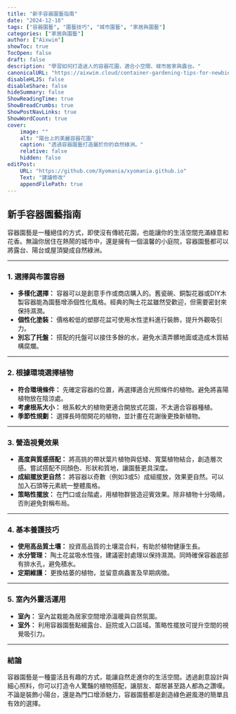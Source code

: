 ```yaml
---
title: "新手容器園藝指南"
date: "2024-12-18"
tags: ["容器園藝", "園藝技巧", "城市園藝", "家居與園藝"]
categories: ["家居與園藝"]
author: ["Aixwim"]
showToc: true
TocOpen: false
draft: false
description: "學習如何打造迷人的容器花園，適合小空間、城市居家與露台。"
canonicalURL: "https://aixwim.cloud/container-gardening-tips-for-newbies"
disableHLJS: false
disableShare: false
hideSummary: false
ShowReadingTime: true
ShowBreadCrumbs: true
ShowPostNavLinks: true
ShowWordCount: true
cover:
    image: ""
    alt: "陽台上的美麗容器花園"
    caption: "透過容器園藝打造屬於你的自然綠洲。"
    relative: false
    hidden: false
editPost:
    URL: "https://github.com/Xyomania/xyomania.github.io"
    Text: "建議修改"
    appendFilePath: true
---
```


## 新手容器園藝指南  

容器園藝是一種絕佳的方式，即使沒有傳統花園，也能讓你的生活空間充滿綠意和花香。無論你居住在熱鬧的城市中，還是擁有一個溫馨的小庭院，容器園藝都可以將露台、陽台或屋頂變成自然綠洲。  

---

### 1. **選擇與布置容器**  
- **多樣化選擇：** 容器可以是創意手作或商店購入的。舊瓷碗、銅製花器或DIY木製容器能為園藝增添個性化風格。經典的陶土花盆雖然受歡迎，但需要密封來保持濕潤。  
- **個性化塗裝：** 價格較低的塑膠花盆可使用水性塗料進行裝飾，提升外觀吸引力。  
- **別忘了托盤：** 搭配的托盤可以接住多餘的水，避免水漬弄髒地面或造成木質結構腐爛。  

---

### 2. **根據環境選擇植物**  
- **符合環境條件：** 先確定容器的位置，再選擇適合光照條件的植物。避免將喜陽植物放在陰涼處。  
- **考慮根系大小：** 根系較大的植物更適合開放式花園，不太適合容器種植。  
- **季節性規劃：** 選擇長時間開花的植物，並計畫在花謝後更換新植物。  

---

### 3. **營造視覺效果**  
- **高度與質感搭配：** 將高挑的帶狀葉片植物與低矮、寬葉植物結合，創造層次感。嘗試搭配不同顏色、形狀和質地，讓園藝更具深度。  
- **成組擺放更自然：** 將容器以奇數（例如3或5）成組擺放，效果更自然。可以加入石頭等元素統一整體風格。  
- **策略性擺放：** 在門口或台階處，用植物群營造迎賓效果。除非植物十分吸睛，否則避免對稱布局。  

---

### 4. **基本養護技巧**  
- **使用高品質土壤：** 投資高品質的土壤混合料，有助於植物健康生長。  
- **水分管理：** 陶土花盆吸水性強，建議密封處理以保持濕潤。同時確保容器底部有排水孔，避免積水。  
- **定期維護：** 更換枯萎的植物，並留意病蟲害及早期病徵。  

---

### 5. **室內外靈活運用**  
- **室內：** 室內盆栽能為居家空間增添溫暖與自然氛圍。  
- **室外：** 利用容器園藝點綴露台、庭院或入口區域。策略性擺放可提升空間的視覺吸引力。  

---

### 結論  

容器園藝是一種靈活且有趣的方式，能讓自然走進你的生活空間。透過創意設計與細心照料，你可以打造令人驚豔的植物搭配，讓朋友、鄰居甚至路人都為之讚嘆。不論是裝飾小陽台，還是為門口增添魅力，容器園藝都是創造綠色避風港的簡單且有效的選擇。  

